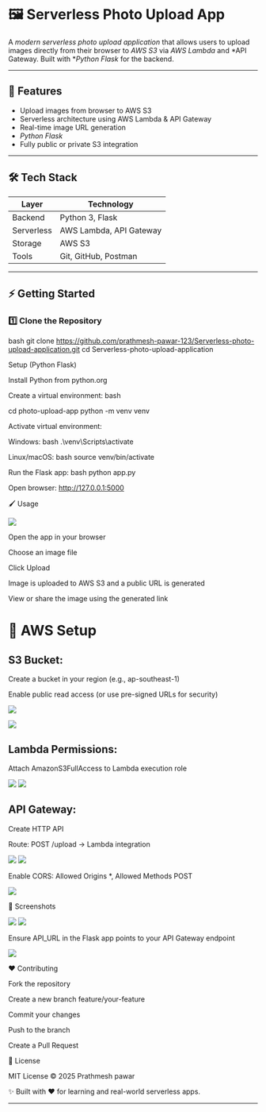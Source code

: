 # 🖼 Serverless Photo Upload App

A *modern serverless photo upload application* that allows users to upload images directly from their browser to *AWS S3* via *AWS Lambda* and *API Gateway. Built with **Python Flask* for the backend.  

---

## 🚀 Features

- Upload images from browser to AWS S3  
- Serverless architecture using AWS Lambda & API Gateway  
- Real-time image URL generation  
-  *Python Flask*  
- Fully public or private S3 integration  

---

## 🛠 Tech Stack

| Layer      | Technology                     |
|----------- |--------------------------------|
| Backend    | Python 3, Flask                |
| Serverless | AWS Lambda, API Gateway        |
| Storage    | AWS S3                         |
| Tools      | Git, GitHub, Postman           |

---


## ⚡ Getting Started

### 1️⃣ Clone the Repository

bash
git clone https://github.com/prathmesh-pawar-123/Serverless-photo-upload-application.git
cd Serverless-photo-upload-application

Setup (Python Flask)

Install Python from python.org

Create a virtual environment:
bash

cd photo-upload-app
python -m venv venv



Activate virtual environment:

Windows:
bash
.\venv\Scripts\activate


Linux/macOS:
bash
source venv/bin/activate


Run the Flask app:
bash
python app.py


Open browser: http://127.0.0.1:5000

🖌 Usage


![](./image/Screenshot%202025-10-29%20153024.png)


Open the app in your browser

Choose an image file

Click Upload

Image is uploaded to AWS S3 and a public URL is generated

View or share the image using the generated link

# 🔐 AWS Setup

## S3 Bucket:

Create a bucket in your region (e.g., ap-southeast-1)

Enable public read access (or use pre-signed URLs for security)


![](./image/Screenshot%202025-10-29%20153045.png)

![](./image/Screenshot%202025-10-29%20153131.png)
## Lambda Permissions:

Attach AmazonS3FullAccess to Lambda execution role


![](./image/Screenshot%202025-10-29%20153223.png)
![](./image/Screenshot%202025-10-29%20153314.png)

## API Gateway:

Create HTTP API

Route: POST /upload → Lambda integration

![](./image/Screenshot%202025-10-29%20153345.png)
![](./image/Screenshot%202025-10-29%20153416.png)

Enable CORS: Allowed Origins *, Allowed Methods POST


![](./img/cors.png)


🎨 Screenshots


![](./img/lambda-function.png)
![](./img/test.png)


Ensure API_URL in the Flask app points to your API Gateway endpoint


![](./img/Stage.png)


❤ Contributing

Fork the repository

Create a new branch feature/your-feature

Commit your changes

Push to the branch

Create a Pull Request

📄 License

MIT License © 2025 Prathmesh pawar

✨ Built with ❤ for learning and real-world serverless apps.


---
